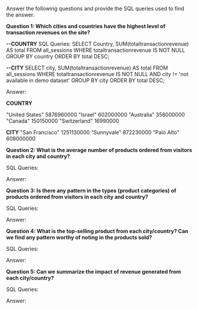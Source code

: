 Answer the following questions and provide the SQL queries used to find the answer.

    
**Question 1: Which cities and countries have the highest level of transaction revenues on the site?**

**--COUNTRY**
SQL Queries:
SELECT 
    Country,
    SUM(totaltransactionrevenue) AS total
FROM all_sessions
WHERE totaltransactionrevenue IS NOT NULL
GROUP BY country
ORDER BY total DESC;

**--CITY**
SELECT 
    city,
    SUM(totaltransactionrevenue) AS total
FROM all_sessions
WHERE totaltransactionrevenue IS NOT NULL AND city != 'not available in demo dataset'
GROUP BY city
ORDER BY total DESC;


Answer:

**COUNTRY**

"United States"	    5876960000
"Israel"	        602000000
"Australia"	        358000000
"Canada"	        150150000
"Switzerland"	    16990000



**CITY**
"San Francisco"	    1251130000
"Sunnyvale"	        872230000
"Palo Alto"	        608000000



**Question 2: What is the average number of products ordered from visitors in each city and country?**


SQL Queries:



Answer:





**Question 3: Is there any pattern in the types (product categories) of products ordered from visitors in each city and country?**


SQL Queries:



Answer:





**Question 4: What is the top-selling product from each city/country? Can we find any pattern worthy of noting in the products sold?**


SQL Queries:



Answer:





**Question 5: Can we summarize the impact of revenue generated from each city/country?**

SQL Queries:



Answer:








